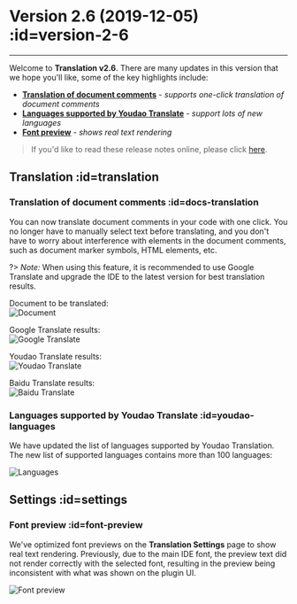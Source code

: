 # Version 2.6 (2019-12-05) :id=version-2-6

---

Welcome to **Translation v2.6**. There are many updates in this version that we hope you'll like, some of the key highlights include:

- [**Translation of document comments**](#docs-translation) - _supports one-click translation of document comments_
- [**Languages supported by Youdao Translate**](#youdao-languages) - _support lots of new languages_
- [**Font preview**](#font-preview) - _shows real text rendering_

> If you'd like to read these release notes online, please click [here](#/en/updates ':ignore :target=_blank').

## Translation :id=translation
### Translation of document comments :id=docs-translation

You can now translate document comments in your code with one click. You no longer have to manually select text before translating, and you don't have to worry about interference with elements in the document comments, such as document marker symbols, HTML elements, etc.

?> _Note:_ When using this feature, it is recommended to use Google Translate and upgrade the IDE to the latest version for best translation results.

Document to be translated:  
![Document](/updates/img/v2_6/doc_code.png)

Google Translate results:  
![Google Translate](/updates/img/v2_6/doc_google.gif)

Youdao Translate results:  
![Youdao Translate](/updates/img/v2_6/doc_youdao.png)

Baidu Translate results:  
![Baidu Translate](/updates/img/v2_6/doc_baidu.png)

### Languages supported by Youdao Translate :id=youdao-languages

We have updated the list of languages supported by Youdao Translation. The new list of supported languages contains more than 100 languages:

![Languages](/updates/img/v2_6/languages.gif)

## Settings :id=settings
### Font preview :id=font-preview

We've optimized font previews on the **Translation Settings** page to show real text rendering. Previously, due to the main IDE font, the preview text did not render correctly with the selected font, resulting in the preview being inconsistent with what was shown on the plugin UI.

![Font preview](/updates/img/v2_6/font.gif)